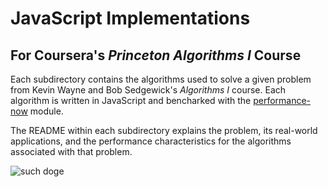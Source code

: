 # JavaScript Implementations 

## For Coursera's *Princeton Algorithms I* Course

Each subdirectory contains the algorithms used to solve a given problem from Kevin Wayne and Bob Sedgewick's *Algorithms I* course. Each algorithm is written in JavaScript and bencharked with the [performance-now](https://www.npmjs.com/package/performance-now) module.

The README within each subdirectory explains the problem, its real-world applications, and the performance characteristics for the algorithms associated with that problem.

![such doge](http://dogecoin.com/imgs/doge.png)